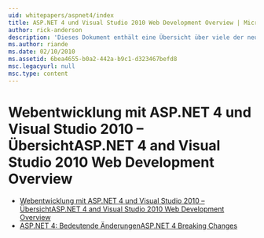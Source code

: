 ```yaml
---
uid: whitepapers/aspnet4/index
title: ASP.NET 4 und Visual Studio 2010 Web Development Overview | Microsoft-Dokumentation
author: rick-anderson
description: 'Dieses Dokument enthält eine Übersicht über viele der neuen Features für ASP.NET, die in.NET Framework 4 und in Visual Studio 2010 enthalten sind.'
ms.author: riande
ms.date: 02/10/2010
ms.assetid: 6bea4655-b0a2-442a-b9c1-d323467befd8
msc.legacyurl: null
msc.type: content
---
```

<a name="aspnet-4-and-visual-studio-2010-web-development-overview"></a><span data-ttu-id="72bfe-103">Webentwicklung mit ASP.NET 4 und Visual Studio 2010 – Übersicht</span><span class="sxs-lookup"><span data-stu-id="72bfe-103">ASP.NET 4 and Visual Studio 2010 Web Development Overview</span></span>
====================
- [<span data-ttu-id="72bfe-104">Webentwicklung mit ASP.NET 4 und Visual Studio 2010 – Übersicht</span><span class="sxs-lookup"><span data-stu-id="72bfe-104">ASP.NET 4 and Visual Studio 2010 Web Development Overview</span></span>](overview.md)
- [<span data-ttu-id="72bfe-105">ASP.NET 4: Bedeutende Änderungen</span><span class="sxs-lookup"><span data-stu-id="72bfe-105">ASP.NET 4 Breaking Changes</span></span>](breaking-changes.md)
